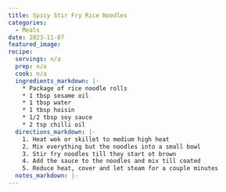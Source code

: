 ```yaml
---
title: Spicy Stir Fry Rice Noodles
categories: 
  - Meals
date: 2023-11-07
featured_image: 
recipe:
  servings: n/a
  prep: n/a
  cook: n/a
  ingredients_markdown: |-
    * Package of rice noodle rolls
    * 1 tbsp sesame oil
    * 1 tbsp water
    * 1 tbsp hoisin
    * 1/2 tbsp soy sauce
    * 2 tsp chilli oil
  directions_markdown: |-
    1. Heat wok or skillet to medium high heat
    2. Mix everything but the noodles into a small bowl
    3. Stir fry noodles till they start ot brown
    4. Add the sauce to the noodles and mix till coated
    5. Reduce heat, cover and let steam for a couple minutes
  notes_markdown: |-
---
```


